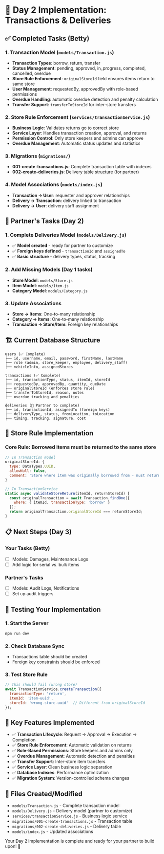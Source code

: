 # 🚀 Day 2 Implementation: Transactions & Deliveries

## ✅ **Completed Tasks (Betty)**

### 1. **Transaction Model** (`models/Transaction.js`)
- **Transaction Types**: borrow, return, transfer
- **Status Management**: pending, approved, in_progress, completed, cancelled, overdue
- **Store Rule Enforcement**: `originalStoreId` field ensures items return to same store
- **User Management**: requestedBy, approvedBy with role-based permissions
- **Overdue Handling**: automatic overdue detection and penalty calculation
- **Transfer Support**: `transferToStoreId` for inter-store transfers

### 2. **Store Rule Enforcement** (`services/transactionService.js`)
- **Business Logic**: Validates returns go to correct store
- **Service Layer**: Handles transaction creation, approval, and returns
- **Permission Control**: Only store keepers and admins can approve
- **Overdue Management**: Automatic status updates and statistics

### 3. **Migrations** (`migrations/`)
- **001-create-transactions.js**: Complete transaction table with indexes
- **002-create-deliveries.js**: Delivery table structure (for partner)

### 4. **Model Associations** (`models/index.js`)
- **Transaction → User**: requester and approver relationships
- **Delivery → Transaction**: delivery linked to transaction
- **Delivery → User**: delivery staff assignment

## 🔄 **Partner's Tasks (Day 2)**

### 1. **Complete Deliveries Model** (`models/Delivery.js`)
- ✅ **Model created** - ready for partner to customize
- ✅ **Foreign keys defined** - `transactionId` and `assignedTo`
- ✅ **Basic structure** - delivery types, status, tracking

### 2. **Add Missing Models** (Day 1 tasks)
- **Store Model**: `models/Store.js`
- **Item Model**: `models/Item.js` 
- **Category Model**: `models/Category.js`

### 3. **Update Associations**
- **Store → Items**: One-to-many relationship
- **Category → Items**: One-to-many relationship
- **Transaction → Store/Item**: Foreign key relationships

## 🏗️ **Current Database Structure**

```
users (✅ Complete)
├── id, username, email, password, firstName, lastName
├── role (admin, store_keeper, employee, delivery_staff)
├── vehicleInfo, assignedStores

transactions (✅ Complete)
├── id, transactionType, status, itemId, storeId
├── requestedBy, approvedBy, quantity, dueDate
├── originalStoreId (enforces store rule)
├── transferToStoreId, reason, notes
├── overdue tracking and penalties

deliveries (🔄 Partner to complete)
├── id, transactionId, assignedTo (foreign keys)
├── deliveryType, status, fromLocation, toLocation
├── timing, tracking, signature, cost
```

## 🔐 **Store Rule Implementation**

### **Core Rule**: Borrowed items must be returned to the same store

```javascript
// In Transaction model
originalStoreId: {
  type: DataTypes.UUID,
  allowNull: false,
  comment: 'Store where item was originally borrowed from - must return to same store'
}

// In TransactionService
static async validateStoreReturn(itemId, returnStoreId) {
  const originalTransaction = await Transaction.findOne({
    where: { itemId, transactionType: 'borrow' }
  });
  return originalTransaction.originalStoreId === returnStoreId;
}
```

## 📋 **Next Steps (Day 3)**

### **Your Tasks (Betty)**
- [ ] Models: Damages, Maintenance Logs
- [ ] Add logic for serial vs. bulk items

### **Partner's Tasks**
- [ ] Models: Audit Logs, Notifications
- [ ] Set up audit triggers

## 🧪 **Testing Your Implementation**

### **1. Start the Server**
```bash
npm run dev
```

### **2. Check Database Sync**
- Transactions table should be created
- Foreign key constraints should be enforced

### **3. Test Store Rule**
```javascript
// This should fail (wrong store)
await TransactionService.createTransaction({
  transactionType: 'return',
  itemId: 'item-uuid',
  storeId: 'wrong-store-uuid'  // Different from originalStoreId
});
```

## 🎯 **Key Features Implemented**

- ✅ **Transaction Lifecycle**: Request → Approval → Execution → Completion
- ✅ **Store Rule Enforcement**: Automatic validation on returns
- ✅ **Role-Based Permissions**: Store keepers and admins only
- ✅ **Overdue Management**: Automatic detection and penalties
- ✅ **Transfer Support**: Inter-store item transfers
- ✅ **Service Layer**: Clean business logic separation
- ✅ **Database Indexes**: Performance optimization
- ✅ **Migration System**: Version-controlled schema changes

## 🔗 **Files Created/Modified**

- `models/Transaction.js` - Complete transaction model
- `models/Delivery.js` - Delivery model (partner to customize)
- `services/transactionService.js` - Business logic service
- `migrations/001-create-transactions.js` - Transaction table
- `migrations/002-create-deliveries.js` - Delivery table
- `models/index.js` - Updated associations

Your Day 2 implementation is complete and ready for your partner to build upon! 🚀
